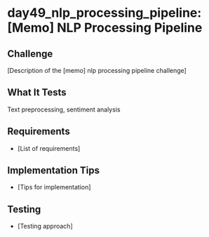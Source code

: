 # day49_nlp_processing_pipeline: [Memo] NLP Processing Pipeline

## Challenge
[Description of the [memo] nlp processing pipeline challenge]

## What It Tests
Text preprocessing, sentiment analysis

## Requirements
- [List of requirements]

## Implementation Tips
- [Tips for implementation]

## Testing
- [Testing approach]
